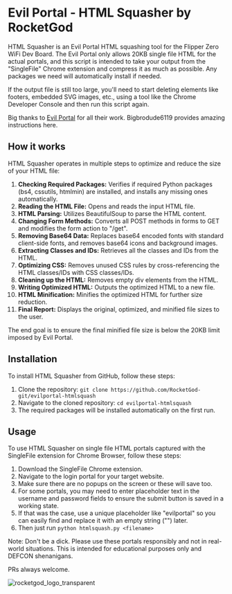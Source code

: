 # Evil Portal - HTML Squasher by RocketGod

HTML Squasher is an Evil Portal HTML squashing tool for the Flipper Zero WiFi Dev Board. The Evil Portal only allows 20KB single file HTML for the actual portals, and this script is intended to take your output from the "SingleFile" Chrome extension and compress it as much as possible. Any packages we need will automatically install if needed.

If the output file is still too large, you'll need to start deleting elements like footers, embedded SVG images, etc., using a tool like the Chrome Developer Console and then run this script again.

Big thanks to [Evil Portal](https://github.com/bigbrodude6119/flipper-zero-evil-portal) for all their work. Bigbrodude6119 provides amazing instructions here.

## How it works

HTML Squasher operates in multiple steps to optimize and reduce the size of your HTML file:

1. **Checking Required Packages:** Verifies if required Python packages (bs4, cssutils, htmlmin) are installed, and installs any missing ones automatically.
2. **Reading the HTML File:** Opens and reads the input HTML file.
3. **HTML Parsing:** Utilizes BeautifulSoup to parse the HTML content.
4. **Changing Form Methods:** Converts all POST methods in forms to GET and modifies the form action to "/get".
5. **Removing Base64 Data:** Replaces base64 encoded fonts with standard client-side fonts, and removes base64 icons and background images.
6. **Extracting Classes and IDs:** Retrieves all the classes and IDs from the HTML.
7. **Optimizing CSS:** Removes unused CSS rules by cross-referencing the HTML classes/IDs with CSS classes/IDs.
8. **Cleaning up the HTML:** Removes empty div elements from the HTML.
9. **Writing Optimized HTML:** Outputs the optimized HTML to a new file.
10. **HTML Minification:** Minifies the optimized HTML for further size reduction.
11. **Final Report:** Displays the original, optimized, and minified file sizes to the user.

The end goal is to ensure the final minified file size is below the 20KB limit imposed by Evil Portal.

## Installation

To install HTML Squasher from GitHub, follow these steps:

1. Clone the repository: `git clone https://github.com/RocketGod-git/evilportal-htmlsquash`
2. Navigate to the cloned repository: `cd evilportal-htmlsquash`
3. The required packages will be installed automatically on the first run.

## Usage

To use HTML Squasher on single file HTML portals captured with the SingleFile extension for Chrome Browser, follow these steps:

1. Download the SingleFile Chrome extension.
2. Navigate to the login portal for your target website.
3. Make sure there are no popups on the screen or these will save too.
4. For some portals, you may need to enter placeholder text in the username and password fields to ensure the submit button is saved in a working state.
5. If that was the case, use a unique placeholder like "evilportal" so you can easily find and replace it with an empty string ("") later.
6. Then just run `python htmlsquash.py <filename>`

Note: Don't be a dick. Please use these portals responsibly and not in real-world situations. This is intended for educational purposes only and DEFCON shenanigans.

PRs always welcome.

![rocketgod_logo_transparent](https://github.com/RocketGod-git/evilportal-htmlsquash/assets/57732082/0331ca12-3dea-473b-a4ca-07d647020992)

